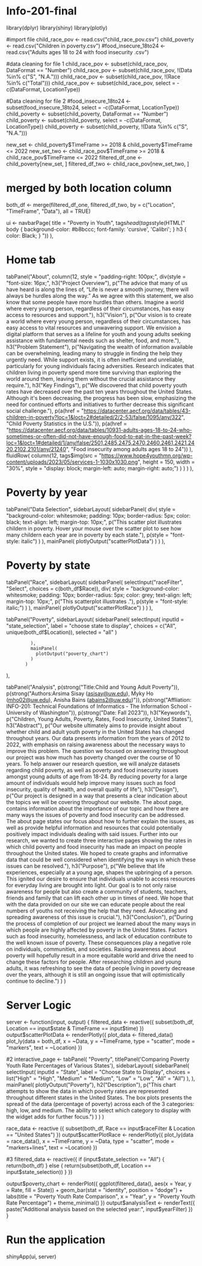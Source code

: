# Info-201-final

library(dplyr)
library(shiny)
library(plotly)

#import file
child_race_pov <- read.csv("child_race_pov.csv")
child_poverty <- read.csv("Children in poverty.csv")
#food_insecure_18to24 <- read.csv("Adults ages 18 to 24 with food insecurity .csv")

#data cleaning for file 1
child_race_pov <- subset(child_race_pov, DataFormat == "Number")
child_race_pov <- subset(child_race_pov, !(Data %in% c("S", "N.A.")))
child_race_pov <- subset(child_race_pov, !(Race %in% c("Total")))
child_race_pov <- subset(child_race_pov, select = -c(DataFormat, LocationType))

#Data cleaning for file 2
#food_insecure_18to24 <- subset(food_insecure_18to24, select = -c(DataFormat, LocationType))
child_poverty <- subset(child_poverty, DataFormat == "Number")
child_poverty <- subset(child_poverty, select = -c(DataFormat, LocationType))
child_poverty <- subset(child_poverty, !(Data %in% c("S", "N.A.")))

new_set <- child_poverty$TimeFrame >= 2018 & child_poverty$TimeFrame <= 2022
new_set_two <- child_race_pov$TimeFrame >= 2018 & child_race_pov$TimeFrame <= 2022
filtered_df_one <- child_poverty[new_set, ]
filtered_df_two <- child_race_pov[new_set_two, ]


# merged by both location column
both_df <- merge(filtered_df_one, filtered_df_two, by = c("Location", "TimeFrame", "Data"), all = TRUE)

ui <- navbarPage(
  title = "Poverty in Youth",
  tags$head(
    tags$style(HTML("
            body { 
                background-color: #b8bccc;
                font-family: 'cursive', 'Calibri'; 
            }
            h3 { 
                color: Black;
            }
        "))
  ),
  # Home tab
  tabPanel("About",
           column(12, style = "padding-right: 100px;", 
                  div(style = "font-size: 16px;",
                      h3("Project Overview"),
                      p("The advice that many of us have heard is along the lines of, “Life is never a smooth journey, there will always be hurdles along the way.” 
                          As we agree with this statement, we also know that some people have more hurdles than others. 
                          Imagine a world where every young person, regardless of their circumstances, has easy access to resources and support."),
                      h3("Vision"),
                      p("Our vision is to create a world where every young person, regardless of their circumstances, has easy access to vital resources and unwavering support. 
                         We envision a digital platform that serves as a lifeline for youth and young adults seeking assistance with fundamental needs such as shelter, food, and more."),
                      h3("Problem Statement"),
                      p("Navigating the wealth of information available can be overwhelming, leading many to struggle in finding the help they urgently need. 
                        While support exists, it is often inefficient and unreliable, particularly for young individuals facing adversities. 
                        Research indicates that children living in poverty spend more time surviving than exploring the world around them, leaving them without the crucial assistance they require."),
                      h3("Key Findings"),
                      p("We discovered that child poverty youth rates have decreased over the past ten years throughout the United States. Although it's been decreasing, the progress has been slow, emphasizing the need for continued efforts and initiatives to further decrease this significant social challenge."),
                      p(a(href = "https://datacenter.aecf.org/data/tables/43-children-in-poverty?loc=1&loct=2#detailed/2/2-53/false/1095/any/322", "Child Poverty Statistics in the U.S.")),
                      p(a(href = "https://datacenter.aecf.org/data/tables/10931-adults-ages-18-to-24-who-sometimes-or-often-did-not-have-enough-food-to-eat-in-the-past-week?loc=1&loct=1#detailed/1/any/false/2501,2485,2475,2470,2460,2461,2421,2420,2102,2101/any/21240", "Food insecurity among adults ages 18 to 24"))
                  ),
                  fluidRow(
                    column(12,
                           tags$img(src = "https://www.hope4youthmn.org/wp-content/uploads/2023/05/services-1-1030x1030.png", 
                                    height = 150, 
                                    width = "30%", 
                                    style = "display: block; margin-left: auto; margin-right: auto;")
                    )
                  )
           )
  ),
  # Poverty by year
  tabPanel("Data Selection",
           sidebarLayout(
             sidebarPanel(
               div(
                 style = "background-color: whitesmoke; padding: 10px; border-radius: 5px; color: black; text-align: left; margin-top: 10px;",
                 p("This scatter plot illustrates childern in poverty. Hover your mouse over the scatter plot to see how many childern each year are in poverty by each state."),
                 p(style = "font-style: italic")
               )
             ),
             mainPanel(
               plotlyOutput("scatterPlotData")
             )
           )
  ),
  # Poverty by state
  tabPanel("Race",
           sidebarLayout(
             sidebarPanel(
               selectInput("raceFilter", "Select", choices = c(both_df$Race)),
               div(
                 style = "background-color: whitesmoke; padding: 10px; border-radius: 5px; color: grey; text-align: left; margin-top: 10px;",
                 p("This scatterplot illustrates ."),
                 p(style = "font-style: italic;")
               )
             ),
             mainPanel(
               plotlyOutput("scatterPlotRace")
             )
           )
  ),
  
  tabPanel("Poverty",
           sidebarLayout(
             sidebarPanel(
               selectInput(
                 inputId = "state_selection",
                 label = "choose state to display",
                 choices = c("All", unique(both_df$Location)),
                 selected = "all"
               )
               
             ),
             mainPanel(
               plotOutput("poverty_chart")
             )
           )
  ),
  
  tabPanel("Analysis",
           p(strong("Title:Child and Young Adult Poverty")),
           p(strong("Authors:Arsima Sisay (asisay@uw.edu), Myky Ho (mho02@uw.edu), Anisha Bains (abains2@uw.edu)")),
           p(strong("Affliation: INFO-201: Technical Foundations of Informatics - The Information School - University of Washington")),
           p(strong("Date: Fall 2023")),
           h3("Keywords"),
           p("Children, Young Adults, Poverty, Rates, Food Insecurity, United States"),
           h3("Abstract"),
           p("Our website ultimately aims to provide insight about whether child and adult youth poverty in the United States has changed throughout years. Our data presents information from the years of 2012 to 2022, with emphasis on raising awareness about the necessary ways to improve this problem. The question we focused on answering throughout our project was how much has poverty changed over the course of 10 years. To help answer our research question, we will analyze datasets regarding child poverty, as well as poverty and food insecurity issues amongst young adults of age from 18-24. By reducing poverty for a large amount of individuals would help improve many issues such as food insecurity, quality of health, and overall quality of life"),
           h3("Design"),
           p("Our project is designed in a way that presents a clear indication about the topics we will be covering throughout our website. The about page, contains information about the importance of our topic and how there are many ways the issues of poverty and food insecurity can be addressed. The about page states our focus about how to further explain the issues, as well as provide helpful information and resources that could potentially positively impact individuals dealing with said issues. Further into our research, we wanted to create three interactive pages showing the rates in which child poverty and food insecurity has made an impact on people throughout the United states. We hoped to create graphs and informative data that could be well considered when identifying the ways in which these issues can be resolved."),
           h3("Purpose"),
           p("We believe that life experiences, especially at a young age, shapes the upbringing of a person. This ignited our desire to ensure that individuals unable to access resources for everyday living are brought into light. Our goal is to not only raise awareness for people but also create a community of students, teachers, friends and family that can lift each other up in times of need. We hope that with the data provided on our site we can educate people about the real numbers of youths not receiving the help that they need. Advocating and spreading awareness of this issue is crucial."),
           h3("Conclusion"),
           p("During the process of completion of our project we learned about the many ways in which people are highly affected by poverty in the United States. Factors such as food insecurity, homelessness, and lack of education contribute to the well known issue of poverty. These consequences play a negative role on individuals, communities, and societies. Raising awareness about poverty will hopefully result in a more equitable world and drive the need to change these factors for people. After researching children and young adults, it was refreshing to see the data of people living in poverty decrease over the years, although it is still an ongoing issue that will optimistically continue to decline.")
  )
)
# Server Logic
server <- function(input, output) {
  filtered_data <- reactive({
    subset(both_df, Location == input$state & TimeFrame == input$time)
  })
  output$scatterPlotData <- renderPlotly({
    plot_data <- filtered_data()
    plot_ly(data = both_df, x = ~Data, y = ~TimeFrame, type = "scatter", mode = "markers", text = ~Location)
  })
  
  #2
  interactive_page <- tabPanel(
  "Poverty",
  titlePanel('Comparing Poverty Youth Rate Percentages of Various States'),
  sidebarLayout(
    sidebarPanel(
      selectInput(
        inputId = "State",
        label = "Choose State to Display",
        choices = list("High" = "High", 
                       "Medium" = "Medium",
                       "Low" = "Low",
                       "All" = "All")
      ), 
    ),
    mainPanel(
      plotlyOutput("Poverty"),
      h2("Description"),
      p("This chart attempts to show the data in which poverty rates are represented 
      throughout different states in the United States. The box plots 
      presents the spread of the data (percentage of poverty) across each 
      of the 3 categories: high, low, and medium. The ability to select which category 
      to display with the widget adds for further focus.")
    ) 
  )
)
       
  
  race_data <- reactive ({
    subset(both_df, Race == input$raceFilter & Location == "United States")
  })
  output$scatterPlotRace <- renderPlotly({
    plot_ly(data = race_data(), x = ~TimeFrame, y = ~Data, type = "scatter", mode = "markers+lines", text = ~Location)
  })
  
  #3
  filtered_data <- reactive({
    if (input$state_selection == "All") {
      return(both_df)
    } else {
      return(subset(both_df, Location == input$state_selection))
    }
  })
  
  output$poverty_chart <- renderPlot({
    ggplot(filtered_data(), aes(x = Year, y = Rate, fill = State)) +
      geom_bar(stat = "identity", position = "dodge") +
      labs(title = "Poverty Youth Rate Comparison",
           x = "Year",
           y = "Poverty Youth Rate Percentage") +
      theme_minimal()
  })
  output$analysisText <- renderText({
    paste("Additional analysis based on the selected year:", input$yearFilter)
  })
}
# Run the application 
shinyApp(ui, server)
